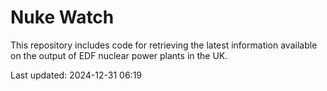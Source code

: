 # Nuke Watch

This repository includes code for retrieving the latest information available on the output of EDF nuclear power plants in the UK.

Last updated: 2024-12-31 06:19